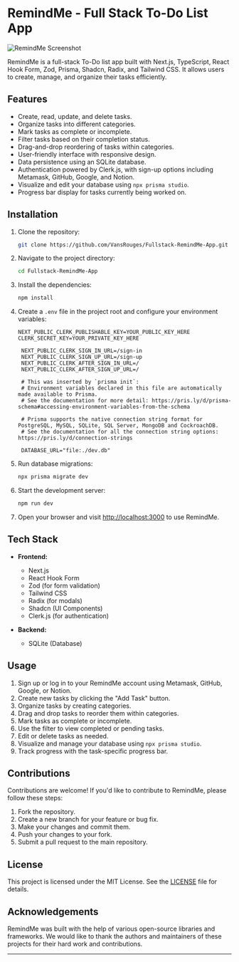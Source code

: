 # RemindMe - Full Stack To-Do List App

![RemindMe Screenshot](screenshot.png)

RemindMe is a full-stack To-Do list app built with Next.js, TypeScript, React Hook Form, Zod, Prisma, Shadcn, Radix, and Tailwind CSS. It allows users to create, manage, and organize their tasks efficiently.

## Features

- Create, read, update, and delete tasks.
- Organize tasks into different categories.
- Mark tasks as complete or incomplete.
- Filter tasks based on their completion status.
- Drag-and-drop reordering of tasks within categories.
- User-friendly interface with responsive design.
- Data persistence using an SQLite database.
- Authentication powered by Clerk.js, with sign-up options including Metamask, GitHub, Google, and Notion.
- Visualize and edit your database using `npx prisma studio`.
- Progress bar display for tasks currently being worked on.

## Installation

1. Clone the repository:

   ```bash
   git clone https://github.com/VansRouges/Fullstack-RemindMe-App.git
   ```

2. Navigate to the project directory:

   ```bash
   cd Fullstack-RemindMe-App
   ```

3. Install the dependencies:

   ```bash
   npm install
   ```

4. Create a `.env` file in the project root and configure your environment variables:

   ```env
   NEXT_PUBLIC_CLERK_PUBLISHABLE_KEY=YOUR_PUBLIC_KEY_HERE
   CLERK_SECRET_KEY=YOUR_PRIVATE_KEY_HERE

    NEXT_PUBLIC_CLERK_SIGN_IN_URL=/sign-in
    NEXT_PUBLIC_CLERK_SIGN_UP_URL=/sign-up
    NEXT_PUBLIC_CLERK_AFTER_SIGN_IN_URL=/
    NEXT_PUBLIC_CLERK_AFTER_SIGN_UP_URL=/

    # This was inserted by `prisma init`:
    # Environment variables declared in this file are automatically made available to Prisma.
    # See the documentation for more detail: https://pris.ly/d/prisma-schema#accessing-environment-variables-from-the-schema
    
    # Prisma supports the native connection string format for PostgreSQL, MySQL, SQLite, SQL Server, MongoDB and CockroachDB.
    # See the documentation for all the connection string options: https://pris.ly/d/connection-strings

    DATABASE_URL="file:./dev.db"
   ```

5. Run database migrations:

   ```bash
   npx prisma migrate dev
   ```

6. Start the development server:

   ```bash
   npm run dev
   ```

7. Open your browser and visit [http://localhost:3000](http://localhost:3000) to use RemindMe.

## Tech Stack

- **Frontend:**
  - Next.js
  - React Hook Form
  - Zod (for form validation)
  - Tailwind CSS
  - Radix (for modals)
  - Shadcn (UI Components)
  - Clerk.js (for authentication)

- **Backend:**
  - SQLite (Database)

## Usage

1. Sign up or log in to your RemindMe account using Metamask, GitHub, Google, or Notion.
2. Create new tasks by clicking the "Add Task" button.
3. Organize tasks by creating categories.
4. Drag and drop tasks to reorder them within categories.
5. Mark tasks as complete or incomplete.
6. Use the filter to view completed or pending tasks.
7. Edit or delete tasks as needed.
8. Visualize and manage your database using `npx prisma studio`.
9. Track progress with the task-specific progress bar.

## Contributions

Contributions are welcome! If you'd like to contribute to RemindMe, please follow these steps:

1. Fork the repository.
2. Create a new branch for your feature or bug fix.
3. Make your changes and commit them.
4. Push your changes to your fork.
5. Submit a pull request to the main repository.

## License

This project is licensed under the MIT License. See the [LICENSE](LICENSE) file for details.

## Acknowledgements

RemindMe was built with the help of various open-source libraries and frameworks. We would like to thank the authors and maintainers of these projects for their hard work and contributions.

---
